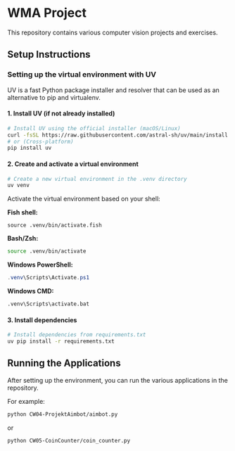 # WMA Project

This repository contains various computer vision projects and exercises.

## Setup Instructions

### Setting up the virtual environment with UV

UV is a fast Python package installer and resolver that can be used as an alternative to pip and virtualenv.

#### 1. Install UV (if not already installed)

```bash
# Install UV using the official installer (macOS/Linux)
curl -fsSL https://raw.githubusercontent.com/astral-sh/uv/main/install.sh | bash
# or (Cross-platform)
pip install uv
```

#### 2. Create and activate a virtual environment

```bash
# Create a new virtual environment in the .venv directory
uv venv
```

Activate the virtual environment based on your shell:

**Fish shell:**
```fish
source .venv/bin/activate.fish
```

**Bash/Zsh:**
```bash
source .venv/bin/activate
```

**Windows PowerShell:**
```powershell
.venv\Scripts\Activate.ps1
```

**Windows CMD:**
```cmd
.venv\Scripts\activate.bat
```

#### 3. Install dependencies

```bash
# Install dependencies from requirements.txt
uv pip install -r requirements.txt
```

## Running the Applications

After setting up the environment, you can run the various applications in the repository.

For example:
```bash
python CW04-ProjektAimbot/aimbot.py
```

or

```bash
python CW05-CoinCounter/coin_counter.py
```
